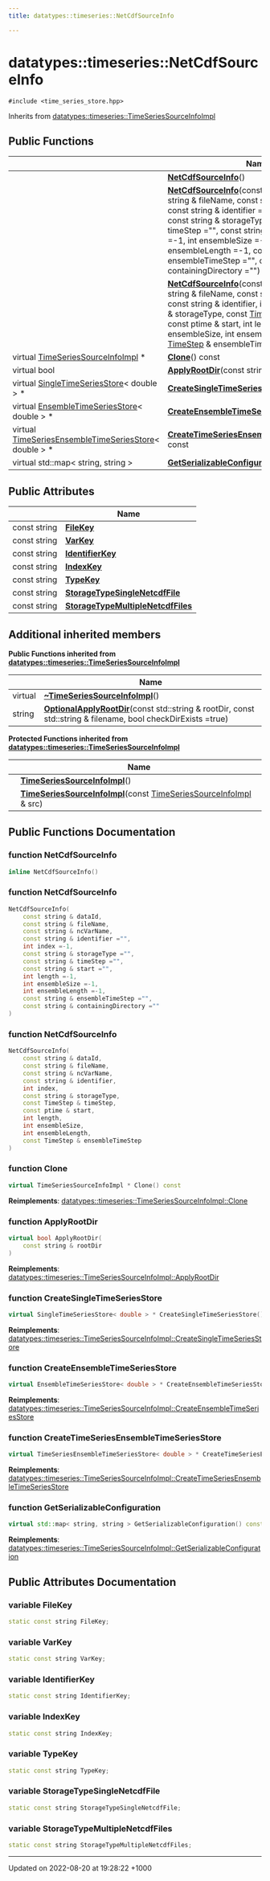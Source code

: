 ```yaml
---
title: datatypes::timeseries::NetCdfSourceInfo

---
```


# datatypes::timeseries::NetCdfSourceInfo






`#include <time_series_store.hpp>`

Inherits from [datatypes::timeseries::TimeSeriesSourceInfoImpl](/uchronia-ts-doc/cpp/Classes/classdatatypes_1_1timeseries_1_1TimeSeriesSourceInfoImpl/)

## Public Functions

|                | Name           |
| -------------- | -------------- |
| | **[NetCdfSourceInfo](/uchronia-ts-doc/cpp/Classes/classdatatypes_1_1timeseries_1_1NetCdfSourceInfo/#function-netcdfsourceinfo)**() |
| | **[NetCdfSourceInfo](/uchronia-ts-doc/cpp/Classes/classdatatypes_1_1timeseries_1_1NetCdfSourceInfo/#function-netcdfsourceinfo)**(const string & dataId, const string & fileName, const string & ncVarName, const string & identifier ="", int index =-1, const string & storageType ="", const string & timeStep ="", const string & start ="", int length =-1, int ensembleSize =-1, int ensembleLength =-1, const string & ensembleTimeStep ="", const string & containingDirectory ="") |
| | **[NetCdfSourceInfo](/uchronia-ts-doc/cpp/Classes/classdatatypes_1_1timeseries_1_1NetCdfSourceInfo/#function-netcdfsourceinfo)**(const string & dataId, const string & fileName, const string & ncVarName, const string & identifier, int index, const string & storageType, const [TimeStep](/uchronia-ts-doc/cpp/Classes/classdatatypes_1_1timeseries_1_1TimeStep/) & timeStep, const ptime & start, int length, int ensembleSize, int ensembleLength, const [TimeStep](/uchronia-ts-doc/cpp/Classes/classdatatypes_1_1timeseries_1_1TimeStep/) & ensembleTimeStep) |
| virtual [TimeSeriesSourceInfoImpl](/uchronia-ts-doc/cpp/Classes/classdatatypes_1_1timeseries_1_1TimeSeriesSourceInfoImpl/) * | **[Clone](/uchronia-ts-doc/cpp/Classes/classdatatypes_1_1timeseries_1_1NetCdfSourceInfo/#function-clone)**() const |
| virtual bool | **[ApplyRootDir](/uchronia-ts-doc/cpp/Classes/classdatatypes_1_1timeseries_1_1NetCdfSourceInfo/#function-applyrootdir)**(const string & rootDir) |
| virtual [SingleTimeSeriesStore](/uchronia-ts-doc/cpp/Classes/classdatatypes_1_1timeseries_1_1SingleTimeSeriesStore/)< double > * | **[CreateSingleTimeSeriesStore](/uchronia-ts-doc/cpp/Classes/classdatatypes_1_1timeseries_1_1NetCdfSourceInfo/#function-createsingletimeseriesstore)**() const |
| virtual [EnsembleTimeSeriesStore](/uchronia-ts-doc/cpp/Classes/classdatatypes_1_1timeseries_1_1EnsembleTimeSeriesStore/)< double > * | **[CreateEnsembleTimeSeriesStore](/uchronia-ts-doc/cpp/Classes/classdatatypes_1_1timeseries_1_1NetCdfSourceInfo/#function-createensembletimeseriesstore)**() const |
| virtual [TimeSeriesEnsembleTimeSeriesStore](/uchronia-ts-doc/cpp/Classes/classdatatypes_1_1timeseries_1_1TimeSeriesEnsembleTimeSeriesStore/)< double > * | **[CreateTimeSeriesEnsembleTimeSeriesStore](/uchronia-ts-doc/cpp/Classes/classdatatypes_1_1timeseries_1_1NetCdfSourceInfo/#function-createtimeseriesensembletimeseriesstore)**() const |
| virtual std::map< string, string > | **[GetSerializableConfiguration](/uchronia-ts-doc/cpp/Classes/classdatatypes_1_1timeseries_1_1NetCdfSourceInfo/#function-getserializableconfiguration)**() const |

## Public Attributes

|                | Name           |
| -------------- | -------------- |
| const string | **[FileKey](/uchronia-ts-doc/cpp/Classes/classdatatypes_1_1timeseries_1_1NetCdfSourceInfo/#variable-filekey)**  |
| const string | **[VarKey](/uchronia-ts-doc/cpp/Classes/classdatatypes_1_1timeseries_1_1NetCdfSourceInfo/#variable-varkey)**  |
| const string | **[IdentifierKey](/uchronia-ts-doc/cpp/Classes/classdatatypes_1_1timeseries_1_1NetCdfSourceInfo/#variable-identifierkey)**  |
| const string | **[IndexKey](/uchronia-ts-doc/cpp/Classes/classdatatypes_1_1timeseries_1_1NetCdfSourceInfo/#variable-indexkey)**  |
| const string | **[TypeKey](/uchronia-ts-doc/cpp/Classes/classdatatypes_1_1timeseries_1_1NetCdfSourceInfo/#variable-typekey)**  |
| const string | **[StorageTypeSingleNetcdfFile](/uchronia-ts-doc/cpp/Classes/classdatatypes_1_1timeseries_1_1NetCdfSourceInfo/#variable-storagetypesinglenetcdffile)**  |
| const string | **[StorageTypeMultipleNetcdfFiles](/uchronia-ts-doc/cpp/Classes/classdatatypes_1_1timeseries_1_1NetCdfSourceInfo/#variable-storagetypemultiplenetcdffiles)**  |

## Additional inherited members

**Public Functions inherited from [datatypes::timeseries::TimeSeriesSourceInfoImpl](/uchronia-ts-doc/cpp/Classes/classdatatypes_1_1timeseries_1_1TimeSeriesSourceInfoImpl/)**

|                | Name           |
| -------------- | -------------- |
| virtual | **[~TimeSeriesSourceInfoImpl](/uchronia-ts-doc/cpp/Classes/classdatatypes_1_1timeseries_1_1TimeSeriesSourceInfoImpl/#function-~timeseriessourceinfoimpl)**() |
| string | **[OptionalApplyRootDir](/uchronia-ts-doc/cpp/Classes/classdatatypes_1_1timeseries_1_1TimeSeriesSourceInfoImpl/#function-optionalapplyrootdir)**(const std::string & rootDir, const std::string & filename, bool checkDirExists =true) |

**Protected Functions inherited from [datatypes::timeseries::TimeSeriesSourceInfoImpl](/uchronia-ts-doc/cpp/Classes/classdatatypes_1_1timeseries_1_1TimeSeriesSourceInfoImpl/)**

|                | Name           |
| -------------- | -------------- |
| | **[TimeSeriesSourceInfoImpl](/uchronia-ts-doc/cpp/Classes/classdatatypes_1_1timeseries_1_1TimeSeriesSourceInfoImpl/#function-timeseriessourceinfoimpl)**() |
| | **[TimeSeriesSourceInfoImpl](/uchronia-ts-doc/cpp/Classes/classdatatypes_1_1timeseries_1_1TimeSeriesSourceInfoImpl/#function-timeseriessourceinfoimpl)**(const [TimeSeriesSourceInfoImpl](/uchronia-ts-doc/cpp/Classes/classdatatypes_1_1timeseries_1_1TimeSeriesSourceInfoImpl/) & src) |


## Public Functions Documentation

### function NetCdfSourceInfo

```cpp
inline NetCdfSourceInfo()
```


### function NetCdfSourceInfo

```cpp
NetCdfSourceInfo(
    const string & dataId,
    const string & fileName,
    const string & ncVarName,
    const string & identifier ="",
    int index =-1,
    const string & storageType ="",
    const string & timeStep ="",
    const string & start ="",
    int length =-1,
    int ensembleSize =-1,
    int ensembleLength =-1,
    const string & ensembleTimeStep ="",
    const string & containingDirectory =""
)
```


### function NetCdfSourceInfo

```cpp
NetCdfSourceInfo(
    const string & dataId,
    const string & fileName,
    const string & ncVarName,
    const string & identifier,
    int index,
    const string & storageType,
    const TimeStep & timeStep,
    const ptime & start,
    int length,
    int ensembleSize,
    int ensembleLength,
    const TimeStep & ensembleTimeStep
)
```


### function Clone

```cpp
virtual TimeSeriesSourceInfoImpl * Clone() const
```


**Reimplements**: [datatypes::timeseries::TimeSeriesSourceInfoImpl::Clone](/uchronia-ts-doc/cpp/Classes/classdatatypes_1_1timeseries_1_1TimeSeriesSourceInfoImpl/#function-clone)


### function ApplyRootDir

```cpp
virtual bool ApplyRootDir(
    const string & rootDir
)
```


**Reimplements**: [datatypes::timeseries::TimeSeriesSourceInfoImpl::ApplyRootDir](/uchronia-ts-doc/cpp/Classes/classdatatypes_1_1timeseries_1_1TimeSeriesSourceInfoImpl/#function-applyrootdir)


### function CreateSingleTimeSeriesStore

```cpp
virtual SingleTimeSeriesStore< double > * CreateSingleTimeSeriesStore() const
```


**Reimplements**: [datatypes::timeseries::TimeSeriesSourceInfoImpl::CreateSingleTimeSeriesStore](/uchronia-ts-doc/cpp/Classes/classdatatypes_1_1timeseries_1_1TimeSeriesSourceInfoImpl/#function-createsingletimeseriesstore)


### function CreateEnsembleTimeSeriesStore

```cpp
virtual EnsembleTimeSeriesStore< double > * CreateEnsembleTimeSeriesStore() const
```


**Reimplements**: [datatypes::timeseries::TimeSeriesSourceInfoImpl::CreateEnsembleTimeSeriesStore](/uchronia-ts-doc/cpp/Classes/classdatatypes_1_1timeseries_1_1TimeSeriesSourceInfoImpl/#function-createensembletimeseriesstore)


### function CreateTimeSeriesEnsembleTimeSeriesStore

```cpp
virtual TimeSeriesEnsembleTimeSeriesStore< double > * CreateTimeSeriesEnsembleTimeSeriesStore() const
```


**Reimplements**: [datatypes::timeseries::TimeSeriesSourceInfoImpl::CreateTimeSeriesEnsembleTimeSeriesStore](/uchronia-ts-doc/cpp/Classes/classdatatypes_1_1timeseries_1_1TimeSeriesSourceInfoImpl/#function-createtimeseriesensembletimeseriesstore)


### function GetSerializableConfiguration

```cpp
virtual std::map< string, string > GetSerializableConfiguration() const
```


**Reimplements**: [datatypes::timeseries::TimeSeriesSourceInfoImpl::GetSerializableConfiguration](/uchronia-ts-doc/cpp/Classes/classdatatypes_1_1timeseries_1_1TimeSeriesSourceInfoImpl/#function-getserializableconfiguration)


## Public Attributes Documentation

### variable FileKey

```cpp
static const string FileKey;
```


### variable VarKey

```cpp
static const string VarKey;
```


### variable IdentifierKey

```cpp
static const string IdentifierKey;
```


### variable IndexKey

```cpp
static const string IndexKey;
```


### variable TypeKey

```cpp
static const string TypeKey;
```


### variable StorageTypeSingleNetcdfFile

```cpp
static const string StorageTypeSingleNetcdfFile;
```


### variable StorageTypeMultipleNetcdfFiles

```cpp
static const string StorageTypeMultipleNetcdfFiles;
```


-------------------------------

Updated on 2022-08-20 at 19:28:22 +1000